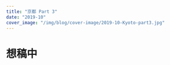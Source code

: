 ```yaml
---
title: "京都 Part 3"
date: "2019-10"
cover_image: "/img/blog/cover-image/2019-10-Kyoto-part3.jpg"
---
```

# 想稿中